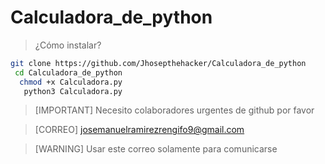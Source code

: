 # Calculadora_de_python

> ¿Cómo instalar?

```bash
git clone https://github.com/Jhosepthehacker/Calculadora_de_python
 cd Calculadora_de_python
  chmod +x Calculadora.py
   python3 Calculadora.py
```

> [IMPORTANT]
> Necesito colaboradores urgentes de github por favor

> [CORREO]
> josemanuelramirezrengifo9@gmail.com

> [WARNING]
> Usar este correo solamente para comunicarse 
